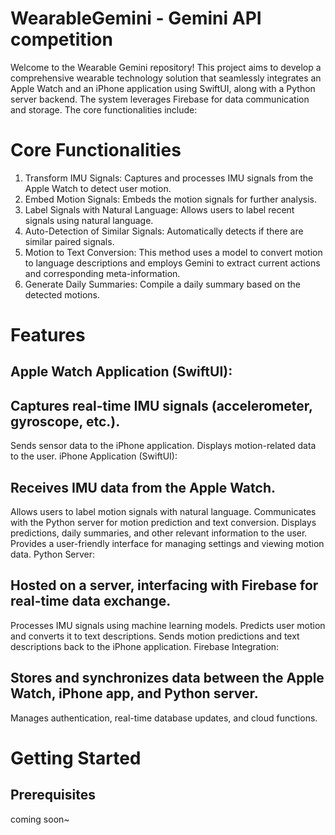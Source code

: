 # WearableGemini   - Gemini API competition
Welcome to the Wearable Gemini repository! This project aims to develop a comprehensive wearable technology solution that seamlessly integrates an Apple Watch and an iPhone application using SwiftUI, along with a Python server backend. The system leverages Firebase for data communication and storage. The core functionalities include:

# Core Functionalities
1. Transform IMU Signals: Captures and processes IMU signals from the Apple Watch to detect user motion.
2. Embed Motion Signals: Embeds the motion signals for further analysis.
3. Label Signals with Natural Language: Allows users to label recent signals using natural language.
4. Auto-Detection of Similar Signals: Automatically detects if there are similar paired signals.
5. Motion to Text Conversion: This method uses a model to convert motion to language descriptions and employs Gemini to extract current actions and corresponding meta-information.
6. Generate Daily Summaries: Compile a daily summary based on the detected motions.


# Features
## Apple Watch Application (SwiftUI):

## Captures real-time IMU signals (accelerometer, gyroscope, etc.).
Sends sensor data to the iPhone application.
Displays motion-related data to the user.
iPhone Application (SwiftUI):

## Receives IMU data from the Apple Watch.
Allows users to label motion signals with natural language.
Communicates with the Python server for motion prediction and text conversion.
Displays predictions, daily summaries, and other relevant information to the user.
Provides a user-friendly interface for managing settings and viewing motion data.
Python Server:

## Hosted on a server, interfacing with Firebase for real-time data exchange.
Processes IMU signals using machine learning models.
Predicts user motion and converts it to text descriptions.
Sends motion predictions and text descriptions back to the iPhone application.
Firebase Integration:

## Stores and synchronizes data between the Apple Watch, iPhone app, and Python server.
Manages authentication, real-time database updates, and cloud functions.

# Getting Started
## Prerequisites
coming soon~
